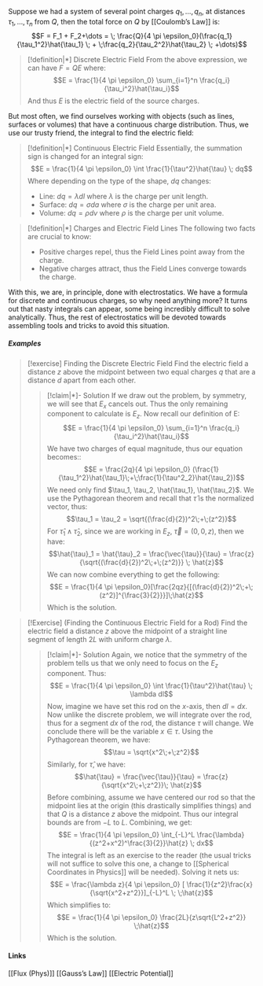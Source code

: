 Suppose we had a system of several point charges $q_1, \dots, q_n$, at distances $\tau_1, \dots, \tau_n$ from $Q$, then the total force on $Q$ by [[Coulomb’s Law]] is: $$F = F_1 + F_2+\dots = \; \frac{Q}{4 \pi \epsilon_0}(\frac{q_1}{\tau_1^2}\hat{\tau_1} \; + \;\frac{q_2}{\tau_2^2}\hat{\tau_2} \; +\dots)$$
>[!definition|*] Discrete Electric Field
>From the above expression, we can have $F = QE$ where:$$E = \frac{1}{4 \pi \epsilon_0} \sum_{i=1}^n \frac{q_i}{\tau_i^2}\hat{\tau_i}$$And thus $E$ is the electric field of the source charges. 

But most often, we find ourselves working with objects (such as lines, surfaces  or volumes) that have a continuous charge distribution. Thus, we use our trusty friend, the integral to find the electric field:

>[!definition|*] Continuous Electric Field
>Essentially, the summation sign is changed for an integral sign:$$E = \frac{1}{4 \pi \epsilon_0} \int \frac{1}{\tau^2}\hat{\tau} \; dq$$Where depending on the type of the shape, $dq$ changes:
>- Line: $dq = \lambda dl$ where $\lambda$ is the charge per unit length.
>- Surface: $dq = \sigma da$ where $\sigma$ is the charge per unit area.
>- Volume: $dq = \rho dv$ where $\rho$ is the charge per unit volume.

>[!definition|*] Charges and Electric Field Lines
>The following two facts are crucial to know:
>- Positive charges repel, thus the Field Lines point away from the charge.
>- Negative charges attract, thus the Field Lines converge towards the charge.

With this, we are, in principle, done with electrostatics. We have a formula for discrete and continuous charges, so why need anything more? It turns out that nasty integrals can appear, some being incredibly difficult to solve analytically. Thus, the rest of electrostatics will be devoted towards assembling tools and tricks to avoid this situation. 
##### Examples
>[!exercise] Finding the Discrete Electric Field
>Find the electric field a distance $z$ above the midpoint between two equal charges $q$ that are a distance $d$ apart from each other.
>>[!claim|*]- Solution
>>If we draw out the problem, by symmetry, we will see that $E_x$ cancels out. Thus the only remaining component to calculate is $E_z$.
>>Now recall our definition of E:$$E = \frac{1}{4 \pi \epsilon_0} \sum_{i=1}^n \frac{q_i}{\tau_i^2}\hat{\tau_i}$$We have two charges of equal magnitude, thus our equation becomes::$$E = \frac{2q}{4 \pi \epsilon_0} (\frac{1}{\tau_1^2}\hat{\tau_1}\;+\;\frac{1}{\tau^2_2}\hat{\tau_2})$$We need only find $\tau_1, \tau_2, \hat{\tau_1}, \hat{\tau_2}$. We use the Pythagorean theorem and recall that $\hat{\tau}$ is the normalized vector, thus:$$\tau_1 = \tau_2 = \sqrt{(\frac{d}{2})^2\;+\;(z^2)}$$For $\hat{\tau}_1 \; \land \; \hat{\tau}_2$, since we are working in $E_z$, $\vec{\tau} =(0,0,z)$, then we have:$$\hat{\tau}_1 = \hat{\tau}_2 = \frac{\vec{\tau}}{\tau} = \frac{z}{\sqrt{(\frac{d}{2})^2\;+\;(z^2)}} \; \hat{z}$$We can now combine everything to get the following:$$E = \frac{1}{4 \pi \epsilon_0}[\frac{2qz}{[(\frac{d}{2})^2\;+\;(z^2)]^{\frac{3}{2}}}]\;\hat{z}$$Which is the solution. 

>[!Exercise] (Finding the Continuous Electric Field for a Rod)
>Find the electric field a distance $z$ above the midpoint of a straight line segment of length $2L$ with uniform charge $\lambda$.
>>[!claim|*]- Solution
>>Again, we notice that the symmetry of the problem tells us that we only need to focus on the $E_z$ component. Thus:$$E = \frac{1}{4 \pi \epsilon_0} \int \frac{1}{\tau^2}\hat{\tau} \; \lambda dl$$Now, imagine we have set this rod on the $x$-axis, then $dl = dx$. Now unlike the discrete problem, we will integrate over the rod, thus for a segment $dx$ of the rod, the distance $\tau$ will change. We conclude there will be the variable $x \in \tau$. Using the Pythagorean theorem, we have:$$\tau = \sqrt{x^2\;+\;z^2}$$Similarly, for $\hat{\tau}$, we have:$$\hat{\tau} = \frac{\vec{\tau}}{\tau} = \frac{z}{\sqrt{x^2\;+\;z^2}}\; \hat{z}$$Before combining, assume we have centered our rod so that the midpoint lies at the origin (this drastically simplifies things) and that $Q$ is a distance $z$ above the midpoint. Thus our integral bounds are from $-L$ to $L$. Combining, we get:$$E = \frac{1}{4 \pi \epsilon_0} \int_{-L}^L \frac{\lambda}{(z^2+x^2)^\frac{3}{2}}\hat{z} \; dx$$The integral is left as an exercise to the reader (the usual tricks will not suffice to solve this one, a change to [[Spherical Coordinates in Physics]] will be needed). Solving it nets us:$$E = \frac{\lambda z}{4 \pi \epsilon_0} [ \frac{1}{z^2}\frac{x}{\sqrt{x^2+z^2}}]_{-L}^L \; \;\hat{z}$$Which simplifies to:$$E = \frac{1}{4 \pi \epsilon_0}  \frac{2L}{z\sqrt{L^2+z^2}} \;\hat{z}$$
>>Which is the solution.

#### Links
[[Flux (Phys)]]
[[Gauss’s Law]]
[[Electric Potential]]





